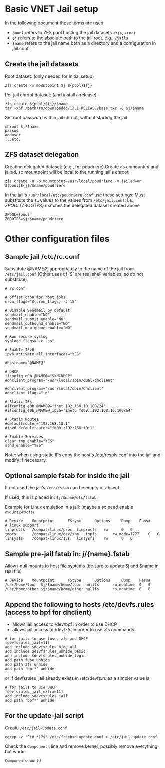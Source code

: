 # Basic VNET Jail setup

In the following document these terms are used

* `$pool` refers to ZFS pool hosting the jail datasets. e.g., `zroot`
* `$j` refers to the absolute path to the jail root. e.g., `/jails`
* `$name` refers to the jail name both as a directory and a configuration in jail.conf

## Create the jail datasets

Root dataset: (only needed for initial setup)

~~~~~
zfs create -o mountpoint $j ${pool}${j}
~~~~~

Per jail chroot dataset: (and install a release)

~~~~~
zfs create ${pool}${j}/$name
tar -xpf /path/to/downloaded/12.1-RELEASE/base.txz -C $j/$name
~~~~~

Set root password within jail chroot, without starting the jail

~~~~~
chroot $j/$name
passwd
adduser
...etc.
~~~~~

## ZFS dataset delegation

Creating delegated dataset:  (e.g., for poudriere)
Create as unmounted and jailed, so mountpoint will be local to the running jail's chroot

~~~~~
zfs create -u -o mountpoint=/usr/local/poudriere -o jailed=on ${pool}${j}/$name/poudriere
~~~~~

In the jail's `/usr/local/etc/poudriere.conf` use these settings:
Must substitute the `$…` values to the values from `/etc/jail.conf`:
i.e., ${ZPOOL}${ZROOTFS} matches the delegated dataset created above

~~~~~
ZPOOL=$pool
ZROOTFS=$j/$name/poudriere
~~~~~


# Other configuration files

## Sample jail /etc/rc.conf

Substitute @NAME@ appropriately to the name of the jail from `/etc/jail.conf`
(Other uses of '$' are real shell variables, so do not substitute)

~~~~~
# rc.conf

# offset cron for root jobs
cron_flags="${cron_flags} -J 15"

# Disable Sendmail by default
sendmail_enable="NO"
sendmail_submit_enable="NO"
sendmail_outbound_enable="NO"
sendmail_msp_queue_enable="NO"

# Run secure syslog
syslogd_flags="-c -ss"

# Enable IPv6
ipv6_activate_all_interfaces="YES"

#hostname="@NAME@"

# DHCP
ifconfig_e0b_@NAME@="SYNCDHCP"
#dhclient_program="/usr/local/sbin/dual-dhclient"

#dhclient_program="/usr/local/sbin/dhclient"
#dhclient_flags="-q"

# Static IPs
#ifconfig_e0b_@NAME@="inet 192.168.10.100/24"
#ifconfig_e0b_@NAME@_ipv6="inet6 fd00::192:168:10:100/64"

# Static Routes
#defaultrouter="192.168.10.1"
#ipv6_defaultrouter="fd00::192:168:10:1"

# Enable Services
clear_tmp_enable="YES"
sshd_enable="YES"
~~~~~

Note: when using static IPs copy the host's /etc/resolv.conf into the jail
and modify if necessary.

## Optional sample fstab for inside the jail

If not used the jail's `/etc/fstab` can be empty or absent.

If used, this is placed in: `$j/$name/etc/fstab`.

Example for Linux emulation in a jail: (maybe also need enable mount.procfs)

~~~~~
# Device	Mountpoint		FStype		Options		Dump	Pass#
# linux support
linprocfs	/compat/linux/proc	linprocfs	rw		0	0
tmpfs		/compat/linux/dev/shm	tmpfs		rw,mode=1777	0	0
linsysfs	/compat/linux/sys	linsysfs	rw		0	0
~~~~~

## Sample pre-jail fstab in: $j/${name}.fstab

Allows null mounts to host file systems
(be sure to update $j and $name in real file)

~~~~~
# Device	Mountpoint		FStype		Options		Dump	Pass#
/usr/home/toor	$j/$name/home/toor	nullfs		rw,noatime	0	0
/usr/home/other	$j/$name/home/other	nullfs		ro,noatime	0	0
~~~~~

## Append the following to hosts /etc/devfs.rules (access to bpf for dhclient)

* allows jail access to /dev/bpf in order to use DHCP
* allows jail access to /dev/zfs in order to use zfs commands

~~~~~
# for jails to use fuse, zfs and DHCP
[devfsrules_jail=11]
add include $devfsrules_hide_all
add include $devfsrules_unhide_basic
add include $devfsrules_unhide_login
add path fuse unhide
add path zfs unhide
add path 'bpf*' unhide
~~~~~

or if devfsrules_jail already exists in /etc/devfs.rules a simpler value is:
~~~~~
# for jails to use DHCP
[devfsrules_jail_extra=11]
add include $devfsrules_jail
add path 'bpf*' unhide
~~~~~

## For the update-jail script

Create `/etc/jail-update.conf`

~~~~~
egrep -v '^(#.*)?$' /etc/freebsd-update.conf > /etc/jail-update.conf
~~~~~

Check the `Components` line and remove kernel, possibly remove everything but world:
~~~~~
Components world
~~~~~
